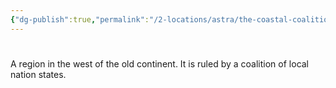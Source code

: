 ```yaml
---
{"dg-publish":true,"permalink":"/2-locations/astra/the-coastal-coalition/"}
---
```


 # 
 A region in the west of the old continent. It is ruled by a coalition of local nation states.
